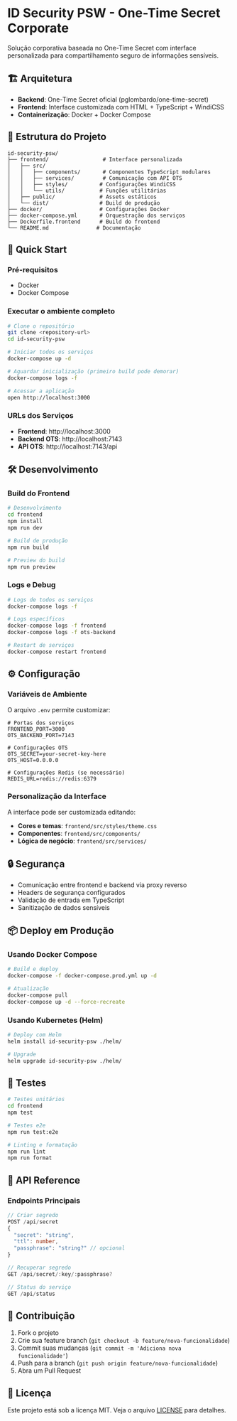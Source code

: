 # ID Security PSW - One-Time Secret Corporate

Solução corporativa baseada no One-Time Secret com interface personalizada para compartilhamento seguro de informações sensíveis.

## 🏗️ Arquitetura

- **Backend**: One-Time Secret oficial (pglombardo/one-time-secret)
- **Frontend**: Interface customizada com HTML + TypeScript + WindiCSS
- **Containerização**: Docker + Docker Compose

## 📁 Estrutura do Projeto

```
id-security-psw/
├── frontend/                 # Interface personalizada
│   ├── src/
│   │   ├── components/       # Componentes TypeScript modulares
│   │   ├── services/         # Comunicação com API OTS
│   │   ├── styles/          # Configurações WindiCSS
│   │   └── utils/           # Funções utilitárias
│   ├── public/              # Assets estáticos
│   └── dist/                # Build de produção
├── docker/                  # Configurações Docker
├── docker-compose.yml       # Orquestração dos serviços
├── Dockerfile.frontend      # Build do frontend
└── README.md               # Documentação
```

## 🚀 Quick Start

### Pré-requisitos
- Docker
- Docker Compose

### Executar o ambiente completo

```bash
# Clone o repositório
git clone <repository-url>
cd id-security-psw

# Iniciar todos os serviços
docker-compose up -d

# Aguardar inicialização (primeiro build pode demorar)
docker-compose logs -f

# Acessar a aplicação
open http://localhost:3000
```

### URLs dos Serviços

- **Frontend**: http://localhost:3000
- **Backend OTS**: http://localhost:7143
- **API OTS**: http://localhost:7143/api

## 🛠️ Desenvolvimento

### Build do Frontend

```bash
# Desenvolvimento
cd frontend
npm install
npm run dev

# Build de produção
npm run build

# Preview do build
npm run preview
```

### Logs e Debug

```bash
# Logs de todos os serviços
docker-compose logs -f

# Logs específicos
docker-compose logs -f frontend
docker-compose logs -f ots-backend

# Restart de serviços
docker-compose restart frontend
```

## ⚙️ Configuração

### Variáveis de Ambiente

O arquivo `.env` permite customizar:

```env
# Portas dos serviços
FRONTEND_PORT=3000
OTS_BACKEND_PORT=7143

# Configurações OTS
OTS_SECRET=your-secret-key-here
OTS_HOST=0.0.0.0

# Configurações Redis (se necessário)
REDIS_URL=redis://redis:6379
```

### Personalização da Interface

A interface pode ser customizada editando:

- **Cores e temas**: `frontend/src/styles/theme.css`
- **Componentes**: `frontend/src/components/`
- **Lógica de negócio**: `frontend/src/services/`

## 🔒 Segurança

- Comunicação entre frontend e backend via proxy reverso
- Headers de segurança configurados
- Validação de entrada em TypeScript
- Sanitização de dados sensíveis

## 📦 Deploy em Produção

### Usando Docker Compose

```bash
# Build e deploy
docker-compose -f docker-compose.prod.yml up -d

# Atualização
docker-compose pull
docker-compose up -d --force-recreate
```

### Usando Kubernetes (Helm)

```bash
# Deploy com Helm
helm install id-security-psw ./helm/

# Upgrade
helm upgrade id-security-psw ./helm/
```

## 🧪 Testes

```bash
# Testes unitários
cd frontend
npm test

# Testes e2e
npm run test:e2e

# Linting e formatação
npm run lint
npm run format
```

## 📝 API Reference

### Endpoints Principais

```typescript
// Criar segredo
POST /api/secret
{
  "secret": "string",
  "ttl": number,
  "passphrase": "string?" // opcional
}

// Recuperar segredo
GET /api/secret/:key/:passphrase?

// Status do serviço
GET /api/status
```

## 🤝 Contribuição

1. Fork o projeto
2. Crie sua feature branch (`git checkout -b feature/nova-funcionalidade`)
3. Commit suas mudanças (`git commit -m 'Adiciona nova funcionalidade'`)
4. Push para a branch (`git push origin feature/nova-funcionalidade`)
5. Abra um Pull Request

## 📄 Licença

Este projeto está sob a licença MIT. Veja o arquivo [LICENSE](LICENSE) para detalhes.